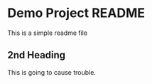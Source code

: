# Demo Project README

This is a simple readme file

## 2nd Heading

This is going to cause trouble.
